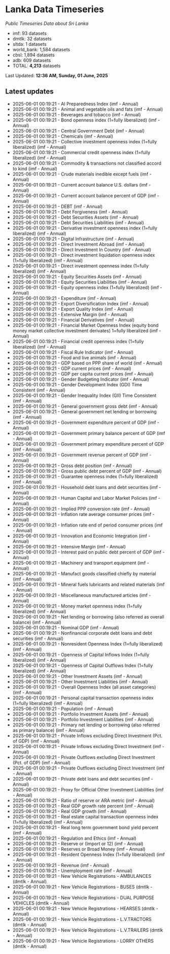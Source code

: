 # Lanka Data Timeseries
*Public Timeseries Data about Sri Lanka*

* imf: 93 datasets
* dmtlk: 32 datasets
* sltda: 1 datasets
* world_bank: 1,584 datasets
* cbsl: 1,894 datasets
* adb: 609 datasets
* TOTAL: **4,213** datasets

Last Updated: **12:36 AM, Sunday, 01 June, 2025**

## Latest updates

* 2025-06-01 00:19:21 - AI Preparedness Index (imf - Annual)
* 2025-06-01 00:19:21 - Animal and vegetable oils and fats (imf - Annual)
* 2025-06-01 00:19:21 - Beverages and tobacco (imf - Annual)
* 2025-06-01 00:19:21 - Bond openness index (1=fully liberalized) (imf - Annual)
* 2025-06-01 00:19:21 - Central Government Debt (imf - Annual)
* 2025-06-01 00:19:21 - Chemicals (imf - Annual)
* 2025-06-01 00:19:21 - Collective investment openness index (1=fully liberalized) (imf - Annual)
* 2025-06-01 00:19:21 - Commercial credit openness index (1=fully liberalized) (imf - Annual)
* 2025-06-01 00:19:21 - Commodity & transactions not classified accord to kind (imf - Annual)
* 2025-06-01 00:19:21 - Crude materials inedible except fuels (imf - Annual)
* 2025-06-01 00:19:21 - Current account balance U.S. dollars (imf - Annual)
* 2025-06-01 00:19:21 - Current account balance percent of GDP (imf - Annual)
* 2025-06-01 00:19:21 - DEBT (imf - Annual)
* 2025-06-01 00:19:21 - Debt Forgiveness (imf - Annual)
* 2025-06-01 00:19:21 - Debt Securities Assets (imf - Annual)
* 2025-06-01 00:19:21 - Debt Securities Liabilities (imf - Annual)
* 2025-06-01 00:19:21 - Derivative investment openness index (1=fully liberalized) (imf - Annual)
* 2025-06-01 00:19:21 - Digital Infrastructure (imf - Annual)
* 2025-06-01 00:19:21 - Direct Investment Abroad (imf - Annual)
* 2025-06-01 00:19:21 - Direct Investment In Country (imf - Annual)
* 2025-06-01 00:19:21 - Direct investment liquidation openness index (1=fully liberalized) (imf - Annual)
* 2025-06-01 00:19:21 - Direct investment openness index (1=fully liberalized) (imf - Annual)
* 2025-06-01 00:19:21 - Equity Securities Assets (imf - Annual)
* 2025-06-01 00:19:21 - Equity Securities Liabilities (imf - Annual)
* 2025-06-01 00:19:21 - Equity openness index (1=fully liberalized) (imf - Annual)
* 2025-06-01 00:19:21 - Expenditure (imf - Annual)
* 2025-06-01 00:19:21 - Export Diversification Index (imf - Annual)
* 2025-06-01 00:19:21 - Export Quality Index (imf - Annual)
* 2025-06-01 00:19:21 - Extensive Margin (imf - Annual)
* 2025-06-01 00:19:21 - Financial Derivatives (imf - Annual)
* 2025-06-01 00:19:21 - Financial Market Openness Index (equity bond money market collective investment derivates) 1=fully liberalized (imf - Annual)
* 2025-06-01 00:19:21 - Financial credit openness index (1=fully liberalized) (imf - Annual)
* 2025-06-01 00:19:21 - Fiscal Rule Indicator (imf - Annual)
* 2025-06-01 00:19:21 - Food and live animals (imf - Annual)
* 2025-06-01 00:19:21 - GDP based on PPP share of world (imf - Annual)
* 2025-06-01 00:19:21 - GDP current prices (imf - Annual)
* 2025-06-01 00:19:21 - GDP per capita current prices (imf - Annual)
* 2025-06-01 00:19:21 - Gender Budgeting Indicator (imf - Annual)
* 2025-06-01 00:19:21 - Gender Development Index (GDI) Time Consistent (imf - Annual)
* 2025-06-01 00:19:21 - Gender Inequality Index (GII) Time Consistent (imf - Annual)
* 2025-06-01 00:19:21 - General government gross debt (imf - Annual)
* 2025-06-01 00:19:21 - General government net lending or borrowing (imf - Annual)
* 2025-06-01 00:19:21 - Government expenditure percent of GDP (imf - Annual)
* 2025-06-01 00:19:21 - Government primary balance percent of GDP (imf - Annual)
* 2025-06-01 00:19:21 - Government primary expenditure percent of GDP (imf - Annual)
* 2025-06-01 00:19:21 - Government revenue percent of GDP (imf - Annual)
* 2025-06-01 00:19:21 - Gross debt position (imf - Annual)
* 2025-06-01 00:19:21 - Gross public debt percent of GDP (imf - Annual)
* 2025-06-01 00:19:21 - Guarantee openness index (1=fully liberalized) (imf - Annual)
* 2025-06-01 00:19:21 - Household debt loans and debt securities (imf - Annual)
* 2025-06-01 00:19:21 - Human Capital and Labor Market Policies (imf - Annual)
* 2025-06-01 00:19:21 - Implied PPP conversion rate (imf - Annual)
* 2025-06-01 00:19:21 - Inflation rate average consumer prices (imf - Annual)
* 2025-06-01 00:19:21 - Inflation rate end of period consumer prices (imf - Annual)
* 2025-06-01 00:19:21 - Innovation and Economic Integration (imf - Annual)
* 2025-06-01 00:19:21 - Intensive Margin (imf - Annual)
* 2025-06-01 00:19:21 - Interest paid on public debt percent of GDP (imf - Annual)
* 2025-06-01 00:19:21 - Machinery and transport equipment (imf - Annual)
* 2025-06-01 00:19:21 - Manufact goods classified chiefly by material (imf - Annual)
* 2025-06-01 00:19:21 - Mineral fuels lubricants and related materials (imf - Annual)
* 2025-06-01 00:19:21 - Miscellaneous manufactured articles (imf - Annual)
* 2025-06-01 00:19:21 - Money market openness index (1=fully liberalized) (imf - Annual)
* 2025-06-01 00:19:21 - Net lending or borrowing (also referred as overall balance) (imf - Annual)
* 2025-06-01 00:19:21 - Nominal GDP (imf - Annual)
* 2025-06-01 00:19:21 - Nonfinancial corporate debt loans and debt securities (imf - Annual)
* 2025-06-01 00:19:21 - Nonresident Openness Index (1=fully liberalized) (imf - Annual)
* 2025-06-01 00:19:21 - Openness of Capital Inflows Index (1=fully liberalized) (imf - Annual)
* 2025-06-01 00:19:21 - Openness of Capital Outflows Index (1=fully liberalized) (imf - Annual)
* 2025-06-01 00:19:21 - Other Investment Assets (imf - Annual)
* 2025-06-01 00:19:21 - Other Investment Liabilities (imf - Annual)
* 2025-06-01 00:19:21 - Overall Openness Index (all asset categories) (imf - Annual)
* 2025-06-01 00:19:21 - Personal capital transaction openness index (1=fully liberalized) (imf - Annual)
* 2025-06-01 00:19:21 - Population (imf - Annual)
* 2025-06-01 00:19:21 - Portfolio Investment Assets (imf - Annual)
* 2025-06-01 00:19:21 - Portfolio Investment Liabilities (imf - Annual)
* 2025-06-01 00:19:21 - Primary net lending or borrowing (also referred as primary balance) (imf - Annual)
* 2025-06-01 00:19:21 - Private Inflows excluding Direct Investment (Pct. of GDP) (imf - Annual)
* 2025-06-01 00:19:21 - Private Inflows excluding Direct Investment (imf - Annual)
* 2025-06-01 00:19:21 - Private Outflows excluding Direct Investment (Pct. of GDP) (imf - Annual)
* 2025-06-01 00:19:21 - Private Outflows excluding Direct Investment (imf - Annual)
* 2025-06-01 00:19:21 - Private debt loans and debt securities (imf - Annual)
* 2025-06-01 00:19:21 - Proxy for Official Other Investment Liabilities (imf - Annual)
* 2025-06-01 00:19:21 - Ratio of reserve or ARA metric (imf - Annual)
* 2025-06-01 00:19:21 - Real GDP growth rate percent (imf - Annual)
* 2025-06-01 00:19:21 - Real GDP growth (imf - Annual)
* 2025-06-01 00:19:21 - Real estate capital transaction openness index (1=fully liberalized) (imf - Annual)
* 2025-06-01 00:19:21 - Real long term government bond yield percent (imf - Annual)
* 2025-06-01 00:19:21 - Regulation and Ethics (imf - Annual)
* 2025-06-01 00:19:21 - Reserve or (Import or 12) (imf - Annual)
* 2025-06-01 00:19:21 - Reserves or Broad Money (imf - Annual)
* 2025-06-01 00:19:21 - Resident Openness Index (1=fully liberalized) (imf - Annual)
* 2025-06-01 00:19:21 - Revenue (imf - Annual)
* 2025-06-01 00:19:21 - Unemployment rate (imf - Annual)
* 2025-06-01 00:19:21 - New Vehicle Registrations - AMBULANCES (dmtlk - Annual)
* 2025-06-01 00:19:21 - New Vehicle Registrations - BUSES (dmtlk - Annual)
* 2025-06-01 00:19:21 - New Vehicle Registrations - DUAL PURPOSE VEHICLES (dmtlk - Annual)
* 2025-06-01 00:19:21 - New Vehicle Registrations - HEARSES (dmtlk - Annual)
* 2025-06-01 00:19:21 - New Vehicle Registrations - L.V.TRACTORS (dmtlk - Annual)
* 2025-06-01 00:19:21 - New Vehicle Registrations - L.V.TRAILERS (dmtlk - Annual)
* 2025-06-01 00:19:21 - New Vehicle Registrations - LORRY OTHERS (dmtlk - Annual)